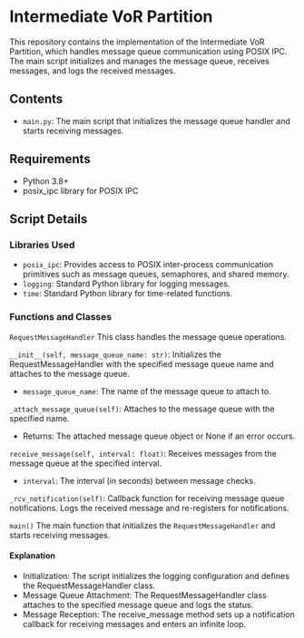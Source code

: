 # Intermediate VoR Partition

This repository contains the implementation of the Intermediate VoR Partition, which handles message queue communication using POSIX IPC. The main script initializes and manages the message queue, receives messages, and logs the received messages.

## Contents
- `main.py`: The main script that initializes the message queue handler and starts receiving messages.

## Requirements
- Python 3.8+
- posix_ipc library for POSIX IPC

## Script Details
### Libraries Used
- `posix_ipc`: Provides access to POSIX inter-process communication primitives such as message queues, semaphores, and shared memory.
- `logging`: Standard Python library for logging messages.
- `time`: Standard Python library for time-related functions.

### Functions and Classes
`RequestMessageHandler`
This class handles the message queue operations.

`__init__(self, message_queue_name: str)`: Initializes the RequestMessageHandler with the specified message queue name and attaches to the message queue.

- `message_queue_name`: The name of the message queue to attach to.

`_attach_message_queue(self)`: Attaches to the message queue with the specified name.
- Returns: The attached message queue object or None if an error occurs.

`receive_message(self, interval: float)`: Receives messages from the message queue at the specified interval.

- `interval`: The interval (in seconds) between message checks.

`_rcv_notification(self)`: Callback function for receiving message queue notifications. Logs the received message and re-registers for notifications.

`main()`
The main function that initializes the `RequestMessageHandler` and starts receiving messages.
#### Explanation
- Initialization: The script initializes the logging configuration and defines the RequestMessageHandler class.
- Message Queue Attachment: The RequestMessageHandler class attaches to the specified message queue and logs the status.
- Message Reception: The receive_message method sets up a notification callback for receiving messages and enters an infinite loop.